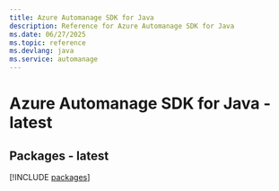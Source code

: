 ```yaml
---
title: Azure Automanage SDK for Java
description: Reference for Azure Automanage SDK for Java
ms.date: 06/27/2025
ms.topic: reference
ms.devlang: java
ms.service: automanage
---
```

# Azure Automanage SDK for Java - latest
## Packages - latest
[!INCLUDE [packages](automanage-index.md)]